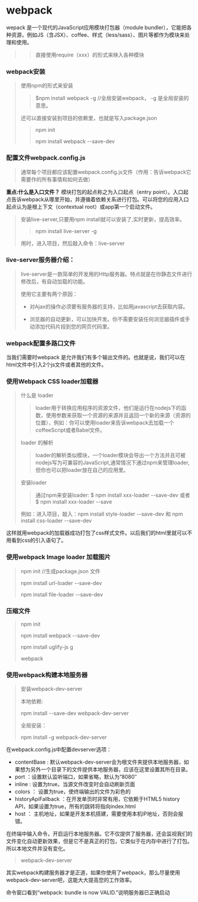 # webpack

wepack 是一个现代的JavaScript应用模块打包器（module bundler），它能把各种资源，例如JS（含JSX）、coffee、样式（less/sass）、图片等都作为模块来处理和使用。

>> 直接使用require（xxx）的形式来映入各种模块
 
### webpack安装
> 使用npm的形式来安装
>
>> $npm install webpack -g //全局安装webpack， -g 是全局安装的意思。
>
> 还可以直接安装到项目的依赖里，也就是写入package.json
>
>> npm init
>> 
>> npm install webpack --save-dev

### 配置文件webpack.config.js
> 通常每个项目都应该配置webpack.config.js文件（作用：告诉webpack它需要作的所有事情和如何去做）

**重点:什么是入口文件？** 模块打包的起点称之为入口起点（entry point）。入口起点告诉webpack从哪里开始，并遵循着依赖关系进行打包。可以将您的应用入口起点认为是根上下文（contextual root）或app第一个启动文件。

> 安装live-server,只要用npm install就可以安装了,实时更新，提高效率。
>
>> npm install live-server -g
>
> 用时，进入项目，然后敲入命令：live-server

### live-server服务器介绍：
> live-server是一款简单的开发用的Http服务器。特点就是在你静态文件进行修改后，有自动加载的功能。
> 
> 使用它主要有两个原因：
>
> - 对Ajax的操作必须要有服务器的支持，比如用javascript去获取内容。
>
> - 浏览器的自动更新，可以加快开发。你不需要安装任何浏览器插件或手动添加代码片段到您的网页代码里。

### webpack配置多路口文件

当我们需要时webpack 是允许我们有多个输出文件的。也就是说，我们可以在html文件中引入2个js文件或者其他的文件。

### 使用Webpack CSS  loader加载器
> 什么是 loader
>
> > loader用于转换应用程序的资源文件，他们是运行在nodejs下的函数，使用参数来获取一个资源的来源并且返回一个新的来源（资源的位置），例如：你可以使用loader来告诉webpack去加载一个coffeeScript或者Babel文件。
>
> loader 的解析
>
> > loader的解析类似模块，一个loader模块会导出一个方法并且可被nodejs写为可兼容的JavaScript,通常情况下通过npm来管理loader,但你也可以把loader放在自己的应用里。
>
> 安装loader
> 
> > 通过npm来安装loader: $ npm install xxx-loader --save-dev 或者 $ npm install xxx-loader --save
> 
> 例如：进入项目，敲入：npm install style-loader --save-dev 和 npm install css-loader --save-dev
>
这样就用webpack的加载器成功打包了css样式文件。以后我们的html里就可以不用看到css的引入语句了。

### 使用webpack Image loader 加载图片
>
> npm init //生成package.json 文件
>
> npm install url-loader --save-dev
>
> npm install file-loader --save-dev

### 压缩文件
> npm init
>
> npm install webpack --save-dev
>
> npm install uglify-js g
> 
> webpack

### 使用webpack构建本地服务器
> 安装webpack-dev-server
>
> 本地依赖:
>
> npm install --save-dev webpack-dev-server
>
> 全局安装：
>
> npm install -g webpack-dev-server

在webpack.config.js中配置devserver选项：

- contentBase : 默认webpack-dev-server会为根文件夹提供本地服务器，如果想为另外一个目录下的文件提供本地服务器，应该在这里设置其所在目录。
- port ：设置默认监听端口，如果省略，默认为”8080″
- inline : 设置为true，当源文件改变时会自动刷新页面
- colors ： 设置为true，使终端输出的文件为彩色的
- historyApiFallback ：在开发单页时非常有用，它依赖于HTML5 history API，如果设置为true，所有的跳转将指向index.html
- host ： 主机地址，如果是开发本机搭建，需要使用本机IP地址，否则会报错。

在终端中输入命令，开启运行本地服务器。它不仅提供了服务器，还会监视我们的文件变化自动更新效果，但是它不是真正的打包，它类似于在内存中进行了打包。所以本地文件并没有变化。

>  webpack-dev-server

其实webpack构建服务器才是正道，如果你使用了webpack，那么尽量使用webpack-dev-server吧，这能大大提高您的工作效率。

命令窗口看到”webpack: bundle is now VALID.”说明服务器已正确启动

